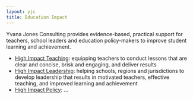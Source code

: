 ```yaml
---
layout: yjc
title: Education Impact
---
```

Yvana Jones Consulting provides evidence-based, practical support for teachers, school leaders and education policy-makers to improve student learning and achievement.

*	[High Impact Teaching](teaching): equipping teachers to conduct lessons that are clear and concise, brisk and engaging, and deliver results
*	[High Impact Leadership](leadership): helping schools, regions and jurisdictions to develop leadership that results in motivated teachers, effective teaching, and improved learning and achievement
*	[High Impact Policy](policy): ...